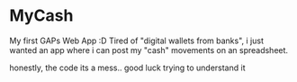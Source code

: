 # MyCash

My first GAPs Web App :D
Tired of "digital wallets from banks", i just wanted an app where i can post my "cash" movements on an spreadsheet.

honestly, the code its a mess.. good luck trying to understand it


